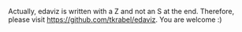 Actually, edaviz is written with a Z and not an S at the end. Therefore, please visit https://github.com/tkrabel/edaviz. You are welcome :)
